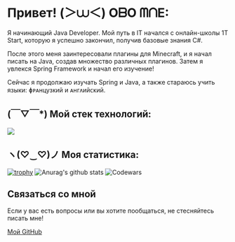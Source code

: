 # Привет! (＞⩊＜) OᗷO ᗰᑎE:

Я начинающий Java Developer. Мой путь в IT начался с онлайн-школы 1T Start, которую я успешно закончил, получив базовые знания C#. 

После этого меня заинтересовали плагины для Minecraft, и я начал писать на Java, создав множество различных плагинов. Затем я увлекся Spring Framework и начал его изучение!

Сейчас я продолжаю изучать Spring и Java, а также стараюсь учить языки: ɸᴩᴀнцузᴋий и ᴀнᴦᴧийᴄᴋий.

## (￣▽￣*) Мой стек технологий:

<img src="https://img.shields.io/badge/SPRING-DCDCDC?style=for-the-badge&logo=spring&logoColor=000000"/>

## ヽ(♡‿♡)ノ Моя статистика:

[![trophy](https://github-profile-trophy.vercel.app/?username=Dorian-ops)](https://github.com/Dorian-ops/github-profile-trophy)
![Anurag's github stats](https://github-readme-stats.vercel.app/api?username=Dorian-ops)
![Codewars](https://github.r2v.ch/codewars?user=Dorian-ops)

## Связаться со мной

Если у вас есть вопросы или вы хотите пообщаться, не стесняйтесь писать мне!

[Мой GitHub](https://github.com/Dorian-ops)
